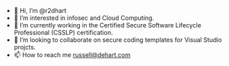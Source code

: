 - 👋 Hi, I’m @r2dhart
- 👀 I’m interested in infosec and Cloud Computing. 
- 🌱 I’m currently working in the Certified Secure Software Lifecycle Professional (CSSLP) certification.
- 💞️ I’m looking to collaborate on secure coding templates for Visual Studio projcts.
- 📫 How to reach me russell@dehart.com

<!---
r2dhart/r2dhart is a ✨ special ✨ repository because its `README.md` (this file) appears on your GitHub profile.
You can click the Preview link to take a look at your changes.
--->
